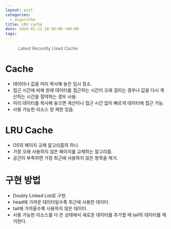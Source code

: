 ```yaml
---
layout: post
categories:
  - algorithm
title: LRU cache
date: 2024-02-21 18:58:00 +09:00
tags:
---
```


>Latest Recently Used Cache

# Cache
- 데이터나 값을 미리 복사해 놓은 임시 장소.
- 접근 시간에 비해 원래 데이터를 접근하는 시간이 오래 걸리는 경우나 값을 다시 계산하는 시간을 절약하는 경우 사용.
- 미리 데이터를 복사해 놓으면 계산이나 접근 시간 없이 빠르게 데이터에 접근 가능.
- 사용 가능한 리소스 양 제한 있음.

# LRU Cache
- OS의 페이지 교체 알고리즘의 하나.
- 가장 오래 사용하지 않은 페이지를 교체하는 알고리즘.
- 공간이 부족하면 가장 최근에 사용하지 않은 항목을 제거.

# 구현 방법
- Doubly Linked List로 구현.
- head에 가까운 데이터일수록 최근에 사용한 데이터.
- tail에 가까울수록 사용하지 않은 데이터.
- 사용 가능한 리소스를 다 쓴 상태에서 새로운 데이터를 추가할 때 tail의 데이터를 제거한다.